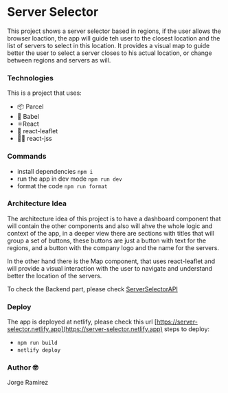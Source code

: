# Server Selector

This project shows a server selector based in regions, if the user allows the browser loaction, the app will guide teh user to the closest location and the list of servers to select in this location.
It provides a visual map to guide better the user to select a server closes to his actual location, or change between regions and servers as will.

### Technologies
This is a project that uses: 
- 📦 Parcel
- 🗼 Babel
- ⚛️React
- 🍃 react-leaflet
- 👨‍🎨 react-jss

### Commands
- install dependencies `npm i`
- run the app in dev mode `npm run dev`
- format the code `npm run format`

### Architecture Idea
The architecture idea of this project is to have a dashboard component that will contain the other components and also will ahve the whole logic and context of the app, in a deeper view there are sections with titles that will group a set of buttons, these buttons are just a button with text for the regions, and a button with the company logo and the name for the servers.

In the other hand there is the Map component, that uses react-leaflet and will provide a visual interaction with the user to navigate and understand better the location of the servers.

To check the Backend part, please check [ServerSelectorAPI](https://github.com/Shinkei/serverSelectoAPI)

### Deploy
The app is deployed at netlify, please check this url [https://server-selector.netlify.app](https://server-selector.netlify.app)
steps to deploy:
- `npm run build`
- `netlify deploy`

### Author 🤓
Jorge Ramirez